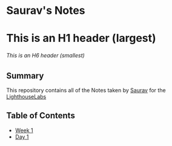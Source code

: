 # Saurav's Notes
# This is an H1 header (largest)
###### This is an H6 header (smallest)
## Summary 
This repository contains all of the Notes taken by [Saurav](https://github.com/SauravDhillon) for the [LighthouseLabs](https://www.lighthouselabs.ca/?gad_source=1&gclid=Cj0KCQiA88a5BhDPARIsAFj595gJ6D4qcsdpcP04CkhQfni4x77mH9u_pPOf4FK2uTqjc0hCX5_B8gMaAiUBEALw_wcB)
## Table of Contents
- [Week 1](/Week_1)
 - [Day 1](/Week_1/Day_1) 